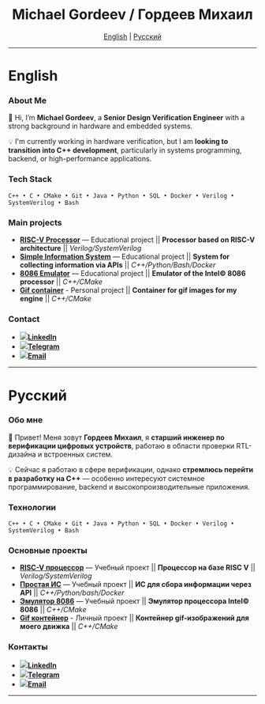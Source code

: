 <h1 align="center">Michael Gordeev / Гордеев Михаил</h1>


<p align="center">
  <a href="#english">English</a> | <a href="#русский">Русский</a>
</p>


---

# English

### About Me
👋 Hi, I’m **Michael Gordeev**, a **Senior Design Verification Engineer** with a strong background in hardware and embedded systems.

💡 I'm currently working in hardware verification, but I am **looking to transition into C++ development**, particularly in systems programming, backend, or high-performance applications.

### Tech Stack

```
C++ • C • CMake • Git • Java • Python • SQL • Docker • Verilog • SystemVerilog • Bash
```

### Main projects

- [**RISC-V Processor**](https://github.com/Mastmex/RISC-V_Verilog) — Educational project || **Processor based on RISC-V architecture** || *Verilog/SystemVerilog*  
- [**Simple Information System**](https://github.com/Mastmex/isod-3) — Educational project || **System for collecting information via APIs** || *C++/Python/Bash/Docker*  
- [**8086 Emulator**](https://github.com/Mastmex/86) — Educational project || **Emulator of the Intel&copy; 8086 processor** || *C++/CMake*
- [**Gif container**](https://github.com/Mastmex/gif_container) - Personal project || **Container for gif images for my engine** || *C++/CMake*

### Contact

- [<img src="https://img.icons8.com/?size=16&id=xuvGCOXi8Wyg&format=png&color=000000"/>**LinkedIn**](www.linkedin.com/in/michael-gordeev-7b2b2b360)
- [<img src="https://img.icons8.com/?size=16&id=oWiuH0jFiU0R&format=png&color=000000"/>**Telegram**](https://t.me/Mast_mex)
- [<img src="https://img.icons8.com/?size=16&id=OumT4lIcOllS&format=png&color=000000"/>**Email**](mailto:mastmex42@gmail.com)

---

# Русский

### Обо мне
👋 Привет! Меня зовут **Гордеев Михаил**, я **старший инженер по верификации цифровых устройств**, работаю в области проверки RTL-дизайна и встроенных систем.

💡 Сейчас я работаю в сфере верификации, однако **стремлюсь перейти в разработку на C++** — особенно интересуют системное программирование, backend и высокопроизводительные приложения.

### Технологии

```
C++ • C • CMake • Git • Java • Python • SQL • Docker • Verilog • SystemVerilog • Bash
```

### Основные проекты

- [**RISC-V процессор**](https://github.com/Mastmex/RISC-V_Verilog) — Учебный проект || **Процессор на базе RISC V** || *Verilog/SystemVerilog*
- [**Простая ИС**](https://github.com/Mastmex/isod-3) — Учебный проект || **ИС для сбора информации через API** || *C++/Python/bash/Docker*
- [**Эмулятор 8086**](https://github.com/Mastmex/86) — Учебный проект || **Эмулятор процессора Intel&copy; 8086** || *C++/CMake*
- [**Gif контейнер**](https://github.com/Mastmex/gif_container) - Личный проект || **Контейнер gif-изображений для моего движка** || *C++/CMake*

### Контакты

- [<img src="https://img.icons8.com/?size=16&id=xuvGCOXi8Wyg&format=png&color=000000"/>**LinkedIn**](www.linkedin.com/in/michael-gordeev-7b2b2b360)
- [<img src="https://img.icons8.com/?size=16&id=oWiuH0jFiU0R&format=png&color=000000"/>**Telegram**](https://t.me/Mast_mex)
- [<img src="https://img.icons8.com/?size=16&id=OumT4lIcOllS&format=png&color=000000"/>**Email**](mailto:gordeev.michael-i@yandex.ru)

---
